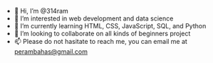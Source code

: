 - 👋 Hi, I’m @314ram
- 👀 I’m interested in web development and data science
- 🌱 I’m currently learning HTML, CSS, JavaScript, SQL, and Python
- 💞️ I’m looking to collaborate on all kinds of beginners project
- 📫 Please do not hasitate to reach me, you can email me at perambahas@gmail.com


